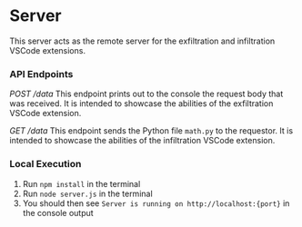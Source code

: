 # Server

This server acts as the remote server for the exfiltration and infiltration VSCode extensions.

### API Endpoints

*POST /data*
This endpoint prints out to the console the request body that was received. It is intended to showcase the abilities of the exfiltration VSCode extension.

*GET /data*
This endpoint sends the Python file `math.py` to the requestor. It is intended to showcase the abilities of the infiltration VSCode extension.

### Local Execution
1. Run `npm install` in the terminal
2. Run `node server.js` in the terminal
3. You should then see `Server is running on http://localhost:{port}` in the console output
